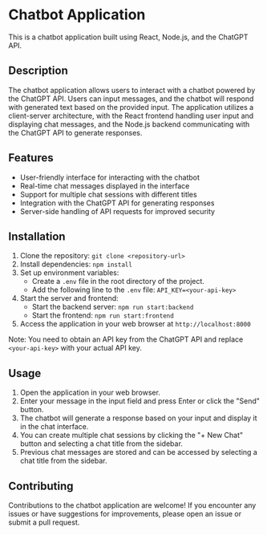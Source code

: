 # Chatbot Application

This is a chatbot application built using React, Node.js, and the ChatGPT API.

## Description

The chatbot application allows users to interact with a chatbot powered by the ChatGPT API. Users can input messages, and the chatbot will respond with generated text based on the provided input. The application utilizes a client-server architecture, with the React frontend handling user input and displaying chat messages, and the Node.js backend communicating with the ChatGPT API to generate responses.

## Features

- User-friendly interface for interacting with the chatbot
- Real-time chat messages displayed in the interface
- Support for multiple chat sessions with different titles
- Integration with the ChatGPT API for generating responses
- Server-side handling of API requests for improved security

## Installation

1. Clone the repository: `git clone <repository-url>`
2. Install dependencies: `npm install`
3. Set up environment variables:
   - Create a `.env` file in the root directory of the project.
   - Add the following line to the `.env` file: `API_KEY=<your-api-key>`
4. Start the server and frontend:
   - Start the backend server: `npm run start:backend`
   - Start the frontend: `npm run start:frontend`
5. Access the application in your web browser at `http://localhost:8000`

Note: You need to obtain an API key from the ChatGPT API and replace `<your-api-key>` with your actual API key.

## Usage

1. Open the application in your web browser.
2. Enter your message in the input field and press Enter or click the "Send" button.
3. The chatbot will generate a response based on your input and display it in the chat interface.
4. You can create multiple chat sessions by clicking the "+ New Chat" button and selecting a chat title from the sidebar.
5. Previous chat messages are stored and can be accessed by selecting a chat title from the sidebar.

## Contributing

Contributions to the chatbot application are welcome! If you encounter any issues or have suggestions for improvements, please open an issue or submit a pull request.
